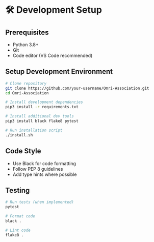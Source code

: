 # 🛠️ Development Setup

## Prerequisites
- Python 3.8+
- Git
- Code editor (VS Code recommended)

## Setup Development Environment
```bash
# Clone repository
git clone https://github.com/your-username/Omri-Association.git
cd Omri-Association

# Install development dependencies
pip3 install -r requirements.txt

# Install additional dev tools
pip3 install black flake8 pytest

# Run installation script
./install.sh
```

## Code Style
- Use Black for code formatting
- Follow PEP 8 guidelines
- Add type hints where possible

## Testing
```bash
# Run tests (when implemented)
pytest

# Format code
black .

# Lint code
flake8 .
